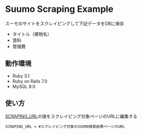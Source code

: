 # Suumo Scraping Example
スーモのサイトをスクレイピングして下記データをDBに保存
- タイトル（建物名）
- 賃料
- 管理費

## 動作環境
- Ruby 3.1
- Ruby on Rails 7.0
- MySQL 8.0

## 使い方
[SCRAPING_URL](https://github.com/heromoon9218/suumo-scraping/blob/0e9b362f8adc4fc0e2b2edb04af166f73905501c/app/services/suumo_scraper.rb#L7)の値をスクレイピング対象ページのURLに編集する
```app/services/suumo_scraper.rb:ruby
SCRAPING_URL = #スクレイピング対象のSUUMO検索結果ページのURL
```
